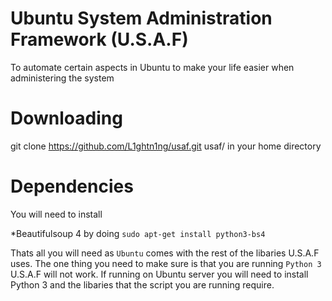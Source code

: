 # Ubuntu System Administration Framework (U.S.A.F)

To automate certain aspects in Ubuntu to make your life easier when administering the system


# Downloading

git clone https://github.com/L1ghtn1ng/usaf.git  usaf/ in your home directory


# Dependencies

You will need to install 

*Beautifulsoup 4 by doing ```sudo apt-get install python3-bs4```

Thats all you will need as ```Ubuntu``` comes with the rest of the libaries U.S.A.F uses. The one thing you need to make sure
is that you are running ```Python 3``` U.S.A.F will not work. If running on Ubuntu server you will need to install
Python 3 and the libaries that the script you are running require. 
